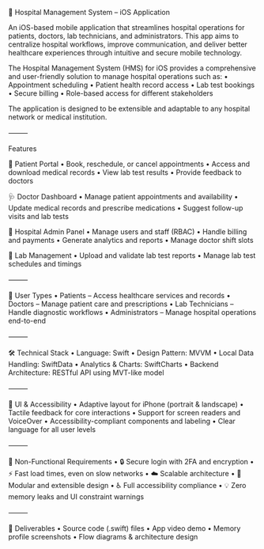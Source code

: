🏥 Hospital Management System – iOS Application

An iOS-based mobile application that streamlines hospital operations for patients, doctors, lab technicians, and administrators. This app aims to centralize hospital workflows, improve communication, and deliver better healthcare experiences through intuitive and secure mobile technology.


The Hospital Management System (HMS) for iOS provides a comprehensive and user-friendly solution to manage hospital operations such as:
	•	Appointment scheduling
	•	Patient health record access
	•	Lab test bookings
	•	Secure billing
	•	Role-based access for different stakeholders

The application is designed to be extensible and adaptable to any hospital network or medical institution.

⸻

Features

👤 Patient Portal
	•	Book, reschedule, or cancel appointments
	•	Access and download medical records
	•	View lab test results
	•	Provide feedback to doctors

🩺 Doctor Dashboard
	•	Manage patient appointments and availability
	•	Update medical records and prescribe medications
	•	Suggest follow-up visits and lab tests

🏢 Hospital Admin Panel
	•	Manage users and staff (RBAC)
	•	Handle billing and payments
	•	Generate analytics and reports
	•	Manage doctor shift slots

🔬 Lab Management
	•	Upload and validate lab test reports
	•	Manage lab test schedules and timings

⸻

👥 User Types
	•	Patients – Access healthcare services and records
	•	Doctors – Manage patient care and prescriptions
	•	Lab Technicians – Handle diagnostic workflows
	•	Administrators – Manage hospital operations end-to-end

⸻

🛠️ Technical Stack
	•	Language: Swift
	•	Design Pattern: MVVM
	•	Local Data Handling: SwiftData
	•	Analytics & Charts: SwiftCharts
	•	Backend Architecture: RESTful API using MVT-like model

⸻

📐 UI & Accessibility
	•	Adaptive layout for iPhone (portrait & landscape)
	•	Tactile feedback for core interactions
	•	Support for screen readers and VoiceOver
	•	Accessibility-compliant components and labeling
	•	Clear language for all user levels

⸻

🧪 Non-Functional Requirements
	•	🔒 Secure login with 2FA and encryption
	•	⚡ Fast load times, even on slow networks
	•	☁️ Scalable architecture
	•	🧩 Modular and extensible design
	•	♿ Full accessibility compliance
	•	💡 Zero memory leaks and UI constraint warnings


⸻

📂 Deliverables
	•	Source code (.swift) files
	•	App video demo
	•	Memory profile screenshots
	•	Flow diagrams & architecture design

